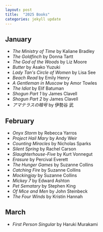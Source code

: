 ```yaml
---
layout: post
title:  "2025 Books"
categories: jekyll update
---
```


## January
- _The Ministry of Time_ by Kaliane Bradley
- _The Goldfinch_ by Donna Tartt
- _The God of the Woods_ by Liz Moore
- _Butter_ by Asako Yuzuki
- _Lady Tan's Circle of Women_ by Lisa See
- _Beach Read_ by Emily Henry
- _A Gentleman in Muscow_ by Amor Towles
- _The Idiot_ by Elif Batuman
- _Shogun Part 1_ by James Clavell
- _Shogun Part 2_ by James Clavell
- _アマテラスの暗号_ by 伊勢谷 武

## February
- _Onyx Storm_ by Rebecca Yarros
- _Project Hail Mary_ by Andy Weir
- _Counting Miracles_ by Nicholas Sparks
- _Silent Spring_ by Rachel Carson
- _Slaughterhouse-Five_ by Kurt Vonnegut
- _Erasure_ by Percival Everett
- _The Hunger Games_ by Suzanne Collins
- _Catching Fire_ by Suzanne Collins
- _Mockingjay_ by Suzanne Collins
- _Mickey 7_ by Edward Ashton
- _Pet Sematary_ by Stephen King
- _Of Mice and Men_ by John Steinbeck
- _The Four Winds_ by Kristin Hannah

## March 
- _First Person Singular_ by Haruki Murakami